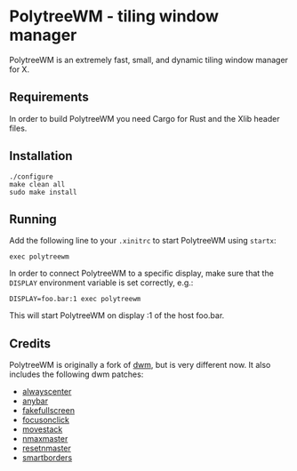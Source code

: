 PolytreeWM - tiling window manager
==================================

PolytreeWM is an extremely fast, small, and dynamic tiling window manager for X.

Requirements
------------

In order to build PolytreeWM you need Cargo for Rust and the Xlib header files.

Installation
------------

    ./configure
    make clean all
    sudo make install

Running
-------

Add the following line to your `.xinitrc` to start PolytreeWM using `startx`:

    exec polytreewm

In order to connect PolytreeWM to a specific display, make sure that the
`DISPLAY` environment variable is set correctly, e.g.:

    DISPLAY=foo.bar:1 exec polytreewm

This will start PolytreeWM on display :1 of the host foo.bar.

Credits
-------

PolytreeWM is originally a fork of [dwm](https://dwm.suckless.org), but is very
different now. It also includes the following dwm patches:

* [alwayscenter](https://dwm.suckless.org/patches/alwayscenter)
* [anybar](https://dwm.suckless.org/patches/anybar)
* [fakefullscreen](https://dwm.suckless.org/patches/fakefullscreen)
* [focusonclick](https://dwm.suckless.org/patches/focusonclick)
* [movestack](https://dwm.suckless.org/patches/movestack)
* [nmaxmaster](https://dwm.suckless.org/patches/nmaxmaster)
* [resetnmaster](https://dwm.suckless.org/patches/resetnmaster)
* [smartborders](https://dwm.suckless.org/patches/smartborders)
